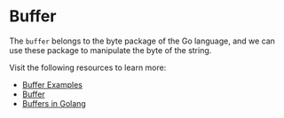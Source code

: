 # Buffer

The `buffer` belongs to the byte package of the Go language, and we can use these package to manipulate the byte of the string.

Visit the following resources to learn more:

- [Buffer Examples](https://pkg.go.dev/bytes#example-Buffer)
- [Buffer](https://www.educba.com/golang-buffer/)
- [Buffers in Golang](https://www.youtube.com/watch?v=NoDRq6Twkts)
